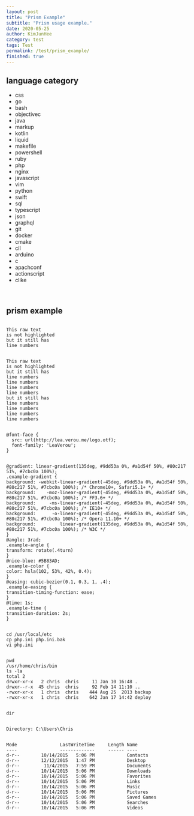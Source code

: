 ```yaml
---
layout: post
title: "Prism Example"
subtitle: "Prism usage example."
date: 2020-05-25
author: KimJunHee
category: test
tags: Test
permalink: /test/prism_example/
finished: true
---
```


## language category
* css
* go
* bash
* objectivec
* java
* markup
* kotlin
* liquid
* makefile
* powershell
* ruby
* php
* nginx
* javascript
* vim
* python
* swift
* sql
* typescript
* json
* graphql
* git
* docker
* cmake
* cil
* arduino
* c
* apachconf
* actionscript
* clike


<br/>

## prism example

<!-- line-number -->
<pre class="language-none line-numbers"><code>
This raw text
is not highlighted
but it still has
line numbers
</code></pre>

<!-- line-number -->
<pre class="language-none" data-line="2-7"><code>
This raw text
is not highlighted
but it still has
line numbers
line numbers
line numbers
line numbers
but it still has
line numbers
line numbers
line numbers
line numbers
</code></pre>


<!-- auto linker -->
<pre class="language-css"><code>
@font-face {
  src: url(http://lea.verou.me/logo.otf);
  font-family: 'LeaVerou';
}
</code></pre>

<!-- auto Previewers -->
<pre class="language-css"><code>
@gradient: linear-gradient(135deg, #9dd53a 0%, #a1d54f 50%, #80c217 51%, #7cbc0a 100%);
.example-gradient {
background: -webkit-linear-gradient(-45deg, #9dd53a 0%, #a1d54f 50%, #80c217 51%, #7cbc0a 100%); /* Chrome10+, Safari5.1+ */
background:    -moz-linear-gradient(-45deg, #9dd53a 0%, #a1d54f 50%, #80c217 51%, #7cbc0a 100%); /* FF3.6+ */
background:     -ms-linear-gradient(-45deg, #9dd53a 0%, #a1d54f 50%, #80c217 51%, #7cbc0a 100%); /* IE10+ */
background:      -o-linear-gradient(-45deg, #9dd53a 0%, #a1d54f 50%, #80c217 51%, #7cbc0a 100%); /* Opera 11.10+ */
background:         linear-gradient(135deg, #9dd53a 0%, #a1d54f 50%, #80c217 51%, #7cbc0a 100%); /* W3C */
}
@angle: 3rad;
.example-angle {
transform: rotate(.4turn)
}
@nice-blue: #5B83AD;
.example-color {
color: hsla(102, 53%, 42%, 0.4);
}
@easing: cubic-bezier(0.1, 0.3, 1, .4);
.example-easing {
transition-timing-function: ease;
}
@time: 1s;
.example-time {
transition-duration: 2s;
}
</code></pre>


<!-- command line -->
<pre class="language-bash command-line" data-user="root" data-host="localhost"><code>
cd /usr/local/etc
cp php.ini php.ini.bak
vi php.ini
</code></pre>

<pre class="language-bash command-line" data-user="chris" data-host="remotehost" data-output="2, 4-8"><code>
pwd
/usr/home/chris/bin
ls -la
total 2
drwxr-xr-x   2 chris  chris     11 Jan 10 16:48 .
drwxr--r-x  45 chris  chris     92 Feb 14 11:10 ..
-rwxr-xr-x   1 chris  chris    444 Aug 25  2013 backup
-rwxr-xr-x   1 chris  chris    642 Jan 17 14:42 deploy
</code></pre>

<pre class="language-powershell command-line" data-prompt="PS C:\Users\Chris>" data-output="2-19"><code>
dir


Directory: C:\Users\Chris


Mode                LastWriteTime     Length Name
----                -------------     ------ ----
d-r--        10/14/2015   5:06 PM            Contacts
d-r--        12/12/2015   1:47 PM            Desktop
d-r--         11/4/2015   7:59 PM            Documents
d-r--        10/14/2015   5:06 PM            Downloads
d-r--        10/14/2015   5:06 PM            Favorites
d-r--        10/14/2015   5:06 PM            Links
d-r--        10/14/2015   5:06 PM            Music
d-r--        10/14/2015   5:06 PM            Pictures
d-r--        10/14/2015   5:06 PM            Saved Games
d-r--        10/14/2015   5:06 PM            Searches
d-r--        10/14/2015   5:06 PM            Videos
</code></pre>
